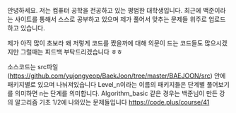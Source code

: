 안녕하세요.
저는 컴퓨터 공학을 전공하고 있는 평범한 대학생입니다.
최근에 백준이라는 사이트를 통해서 스스로 공부하고 있으며 제가 풀어서 맞추는 문제들 위주로 업로드하고 있습니다.

제가 아직 많이 초보라 왜 저렇게 코드를 짰을까에 대해 의문이 드는 코드들도 많으시겠지만
그럴때는 피드백 부탁드리겠습니다 ㅎㅎ

소스코드는 src파일(https://github.com/yujongyeop/BaekJoon/tree/master/BAEJOON/src) 안에 패키지별로 있으며 나눠져있습니다
Level_n이라는 이름의 패키지들은 단계별 풀어보기를 의미하면 n는 단계를 의미합니다.
Algorithm_basic 같은 경우는 백준님이 만든 강의 알고리즘 기초 1/2에 나와있는 문제들입니다
https://code.plus/course/41
